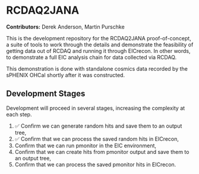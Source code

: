 # RCDAQ2JANA

**Contributors:** Derek Anderson, Martin Purschke

This is the development repository for the RCDAQ2JANA proof-of-concept, a suite of tools
to work through the details and demonstrate the feasibility of getting data out of
RCDAQ and running it through EICrecon. In other words, to demonstrate a full EIC analysis
chain for data collected via RCDAQ.

This demonstration is done with standalone cosmics data recorded by the sPHENIX OHCal shortly
after it was constructed.

## Development Stages

Development will proceed in several stages, increasing the complexity at each step.

1. :white_check_mark: Confirm we can generate random hits and save them to an output tree,
2. :white_check_mark: Confirm that we can process the saved random hits in EICrecon,
3. Confirm that we can run pmonitor in the EIC environment,
4. Confirm that we can create hits from pmonitor output and save them to an output tree,
5. Confirm that we can process the saved pmonitor hits in EICrecon.
